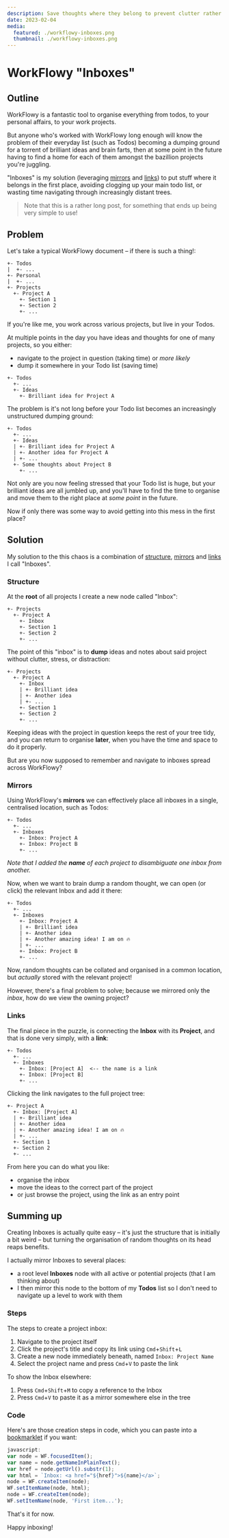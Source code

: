 ```yaml
---
description: Save thoughts where they belong to prevent clutter rather than maintain it
date: 2023-02-04
media:
  featured: ./workflowy-inboxes.png
  thumbnail: ./workflowy-inboxes.png
---
```


# WorkFlowy "Inboxes"

## Outline

WorkFlowy is a fantastic tool to organise everything from todos, to your personal affairs, to your work projects.

But anyone who's worked with WorkFlowy long enough will know the problem of their everyday list (such as Todos) becoming a dumping ground for a torrent of brilliant ideas and brain farts, then at some point in the future having to find a home for each of them amongst the bazillion projects you're juggling.

"Inboxes" is my solution (leveraging [mirrors](https://workflowy.com/feature/mirrors/) and [links](https://blog.workflowy.com/tag/links/)) to put stuff where it belongs in the first place, avoiding clogging up your main todo list, or wasting time navigating through increasingly distant trees.

> Note that this is a rather long post, for something that ends up being very simple to use!

## Problem

Let's take a typical WorkFlowy document – if there is such a thing!:

```
+- Todos
|  +- ...
+- Personal
|  +- ...
+- Projects
  +- Project A
    +- Section 1
    +- Section 2
    +- ...
```

If you're like me, you work across various projects, but live in your Todos.

At multiple points in the day you have ideas and thoughts for one of many projects, so you either:

- navigate to the project in question (taking time) or *more likely*
- dump it somewhere in your Todo list (saving time)

```
+- Todos
  +- ...
  +- Ideas
    +- Brilliant idea for Project A
```

The problem is it's not long before your Todo list becomes an increasingly unstructured dumping ground:

```
+- Todos
  +- ...
  +- Ideas
  | +- Brilliant idea for Project A
  | +- Another idea for Project A
  | +- ...
  +- Some thoughts about Project B
    +- ...
```

Not only are you now feeling stressed that your Todo list is huge, but your brilliant ideas are all jumbled up, and you'll have to find the time to organise and move them to the right place at *some point* in the future.

Now if only there was some way to avoid getting into this mess in the first place?

## Solution

My solution to the this chaos is a combination of [structure](#structure), [mirrors](#mirrors) and [links](#links) I call "Inboxes".

### Structure

At the **root** of all projects I create a new node called "Inbox":

```
+- Projects
  +- Project A
    +- Inbox
    +- Section 1
    +- Section 2
    +- ...
```

The point of this "inbox" is to **dump** ideas and notes about said project without clutter, stress, or distraction:

```
+- Projects
  +- Project A
    +- Inbox
    | +- Brilliant idea
    | +- Another idea
    | +- ...
    +- Section 1
    +- Section 2
    +- ...
```

Keeping ideas with the project in question keeps the rest of your tree tidy, and you can return to organise **later**, when you have the time and space to do it properly.

But are you now supposed to remember and navigate to inboxes spread across WorkFlowy?

### Mirrors

Using WorkFlowy's **mirrors** we can effectively place all inboxes in a single, centralised location, such as Todos:

```
+- Todos
  +- ...
  +- Inboxes
    +- Inbox: Project A
    +- Inbox: Project B
    +- ...
```

*Note that I added the **name** of each project to disambiguate one inbox from another.*

Now, when we want to brain dump a random thought, we can open (or click) the relevant Inbox and add it there:

```
+- Todos
  +- ...
  +- Inboxes
    +- Inbox: Project A
    | +- Brilliant idea
    | +- Another idea
    | +- Another amazing idea! I am on 🔥
    | +- ...
    +- Inbox: Project B
    +- ...
```

Now, random thoughts can be collated and organised in a common location, but *actually* stored with the relevant project!

However, there's a final problem to solve; because we mirrored only the *inbox*, how do we view the owning project? 

### Links

The final piece in the puzzle, is connecting the **Inbox** with its **Project**, and that is done very simply, with a **link**:

```
+- Todos
  +- ...
  +- Inboxes
    +- Inbox: [Project A]  <-- the name is a link
    +- Inbox: [Project B]
    +- ...
```

Clicking the link navigates to the full project tree:

```
+- Project A
  +- Inbox: [Project A]
  | +- Brilliant idea
  | +- Another idea
  | +- Another amazing idea! I am on 🔥
  | +- ...
  +- Section 1
  +- Section 2
  +- ...
```

From here you can do what you like:

- organise the inbox
- move the ideas to the correct part of the project
- or just browse the project, using the link as an entry point

## Summing up

Creating Inboxes is actually quite easy – it's just the structure that is initially a bit weird – but turning the organisation of random thoughts on its head reaps benefits.

I actually mirror Inboxes to several places:

- a root level **Inboxes** node with all active or potential projects (that I am thinking about)
- I then mirror this node to the bottom of my **Todos** list so I don't need to navigate up a level to work with them

### Steps

The steps to create a project inbox:

1. Navigate to the project itself
2. Click the project's title and copy its link using `Cmd`+`Shift`+`L`
3. Create a new node immediately beneath, named `Inbox: Project Name`
4. Select the project name and press `Cmd`+`V` to paste the link

To show the Inbox elsewhere:

1. Press `Cmd`+`Shift`+`M` to copy a reference to the Inbox
2. Press `Cmd`+`V` to paste it as a mirror somewhere else in the tree

### Code

Here's are those creation steps in code, which you can paste into a [bookmarklet](https://www.freecodecamp.org/news/what-are-bookmarklets) if you want:

```js
javascript:
var node = WF.focusedItem();
var name = node.getNameInPlainText();
var href = node.getUrl().substr(1);
var html = `Inbox: <a href="${href}">${name}</a>`;
node = WF.createItem(node);
WF.setItemName(node, html);
node = WF.createItem(node);
WF.setItemName(node, 'First item...');
```

That's it for now.

Happy inboxing!

